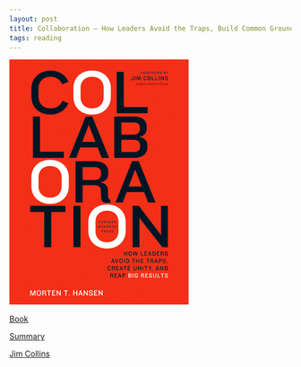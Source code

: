 ```yaml
---
layout: post
title: Collaboration – How Leaders Avoid the Traps, Build Common Ground, and Reap Big Results
tags: reading
---
```


![collaboration](/assets/collab.png)

[Book](http://www.amazon.com/Collaboration-Leaders-Common-Ground-Results/dp/1422115151/ref=sr_1_1)

[Summary](https://summaries.com/Platinum/Collaboration.pdf)

[Jim Collins](http://www.jimcollins.com/about-jim.html)